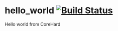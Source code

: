 # hello_world [![Build Status](https://travis-ci.org/Isengrim01/hello_world.svg?branch=master)](https://travis-ci.org/Isengrim01/hello_world)
Hello world from CoreHard